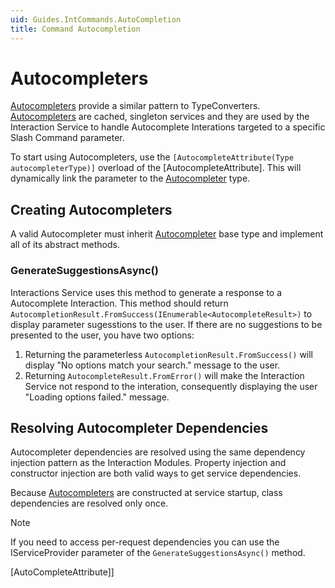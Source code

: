 ```yaml
---
uid: Guides.IntCommands.AutoCompletion
title: Command Autocompletion
---
```


# Autocompleters

[Autocompleters] provide a similar pattern to TypeConverters.
[Autocompleters] are cached, singleton services and they are used by the
Interaction Service to handle Autocomplete Interations targeted to a specific Slash Command parameter.

To start using Autocompleters, use the `[AutocompleteAttribute(Type autocompleterType)]` overload of the [AutocompleteAttribute].
This will dynamically link the parameter to the [Autocompleter] type.

## Creating Autocompleters

A valid Autocompleter must inherit [Autocompleter] base type and implement all of its abstract methods.

### GenerateSuggestionsAsync()

Interactions Service uses this method to generate a response to a Autocomplete Interaction.
This method should return `AutocompletionResult.FromSuccess(IEnumerable<AutocompleteResult>)` to
display parameter sugesstions to the user. If there are no suggestions to be presented to the user, you have two options:

1. Returning the parameterless `AutocompletionResult.FromSuccess()` will display "No options match your search." message to the user.
2. Returning `AutocompleteResult.FromError()` will make the Interaction Service not respond to the interation,
consequently displaying the user "Loading options failed." message.

## Resolving Autocompleter Dependencies

Autocompleter dependencies are resolved using the same dependency injection
pattern as the Interaction Modules.
Property injection and constructor injection are both valid ways to get service dependencies.

Because [Autocompleters] are constructed at service startup,
class dependencies are resolved only once.

> [!NOTE]
> If you need to access per-request dependencies you can use the
> IServiceProvider parameter of the `GenerateSuggestionsAsync()` method.

[AutoCompleters]: xref:Discord.Interactions.AutocompleteHandler
[AutoCompleter]: xref:Discord.Interactions.AutocompleteHandler
[AutoCompleteAttribute]]
